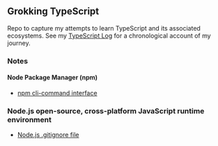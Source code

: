 ## Grokking TypeScript

Repo to capture my attempts to learn TypeScript and its associated
ecosystems. See my [TypeScript Log](notes/TypeScriptLog.md) for
a chronological account of my journey. 

### Notes

#### Node Package Manager (npm)

* [npm cli-command interface](notes/npm/npm-cli-interface.md)

### Node.js open-source, cross-platform JavaScript runtime environment

* [Node.js .gitignore file](/notes/node/node-dot-github.md)
